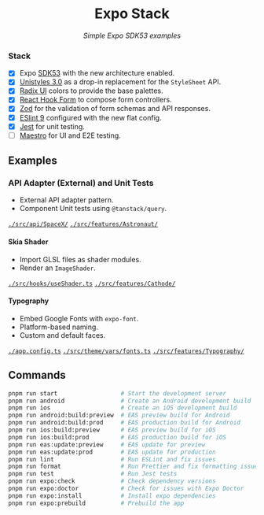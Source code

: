 <h1 align="center">Expo Stack</h1>
<p align="center"><i>Simple Expo SDK53 examples</i></p>

### Stack

- [x] Expo [SDK53](https://expo.dev/changelog/sdk-53-beta) with the new architecture enabled.
- [x] [Unistyles 3.0](https://www.unistyl.es/v3/start/introduction) as a drop-in replacement for the `StyleSheet` API.
- [x] [Radix UI](https://www.radix-ui.com/colors) colors to provide the base palettes.
- [x] [React Hook Form](https://react-hook-form.com/) to compose form controllers.
- [x] [Zod](https://zod.dev/) for the validation of form schemas and API responses.
- [x] [ESlint 9](https://eslint.org/docs/latest/use/getting-started) configured with the new flat config.
- [x] [Jest](https://github.com/expo/expo/tree/main/packages/jest-expo) for unit testing.
- [ ] [Maestro](https://github.com/mobile-dev-inc/Maestro) for UI and E2E testing.

## Examples

### API Adapter (External) and Unit Tests
- External API adapter pattern.
- Component Unit tests using `@tanstack/query`.

[`./src/api/SpaceX/`](./src/api/SpaceX/)
[`./src/features/Astronaut/`](./src/features/Astronaut/)

#### Skia Shader
- Import GLSL files as shader modules.
- Render an `ImageShader`.

[`./src/hooks/useShader.ts`](./src/hooks/useShader.ts)
[`./src/features/Cathode/`](./src/features/Cathode/)

#### Typography
- Embed Google Fonts with `expo-font`.
- Platform-based naming.
- Custom and default faces.

[`./app.config.ts`](./app.config.ts)
[`./src/theme/vars/fonts.ts`](./src/theme/vars/fonts.ts)
[`./src/features/Typography/`](./src/features/Typography/)

## Commands

```bash
pnpm run start                  # Start the development server
pnpm run android                # Create an Android development build
pnpm run ios                    # Create an iOS development build
pnpm run android:build:preview  # EAS preview build for Android
pnpm run android:build:prod     # EAS production build for Android
pnpm run ios:build:preview      # EAS preview build for iOS
pnpm run ios:build:prod         # EAS production build for iOS
pnpm run eas:update:preview     # EAS update for preview
pnpm run eas:update:prod        # EAS update for production
pnpm run lint                   # Run ESLint and fix issues
pnpm run format                 # Run Prettier and fix formatting issues
pnpm run test                   # Run Jest tests
pnpm run expo:check             # Check dependency versions
pnpm run expo:doctor            # Check for issues with Expo Doctor
pnpm run expo:install           # Install expo dependencies
pnpm run expo:prebuild          # Prebuild the app
```
